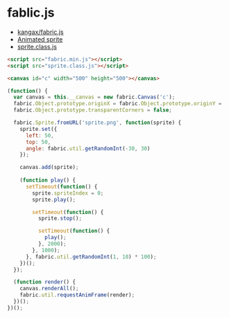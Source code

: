 # fablic.js


- [kangax/fabric.js](https://github.com/kangax/fabric.js)
- [Animated sprite](http://fabricjs.com/animated-sprite)
- [sprite.class.js](http://fabricjs.com/js/sprite.class.js)

```html
<script src="fabric.min.js"></script>
<script src="sprite.class.js"></script>
```

```html
<canvas id="c" width="500" height="500"></canvas>
```

```js
(function() {
  var canvas = this.__canvas = new fabric.Canvas('c');
  fabric.Object.prototype.originX = fabric.Object.prototype.originY = 'center';
  fabric.Object.prototype.transparentCorners = false;

  fabric.Sprite.fromURL('sprite.png', function(sprite) {
    sprite.set({ 
      left: 50,
      top: 50,
      angle: fabric.util.getRandomInt(-30, 30) 
    });

    canvas.add(sprite);
    
    (function play() {
      setTimeout(function() {
        sprite.spriteIndex = 0;
        sprite.play();

        setTimeout(function() {
          sprite.stop();

          setTimeout(function() {
            play();
          }, 2000);
        }, 1000);
      }, fabric.util.getRandomInt(1, 10) * 100);
    })();
  });

  (function render() {
    canvas.renderAll();
    fabric.util.requestAnimFrame(render);
  })();
})();
```

